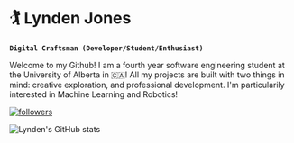 # 🏌️‍ Lynden Jones

**`Digital Craftsman (Developer/Student/Enthusiast)`**

Welcome to my Github! I am a fourth year software engineering student at the University of Alberta in 🇨🇦! All my projects are built with two things in mind: creative exploration, and professional development. I'm particularily interested in Machine Learning and Robotics!

<p align="left">
      <a href="https://www.linkedin.com/in/lynden-jones-39022a226/">
         <img alt="followers" title="Connect with me on LinkedIn" src="https://img.shields.io/badge/LinkedIn-0077B5?style=for-the-badge&logo=linkedin&logoColor=white"/></a>
   </p>

![Lynden's GitHub stats](https://github-readme-stats.vercel.app/api?username=lyndenj&show_icons=true&theme=gruvbox)
<!--
**LyndenJ/LyndenJ** is a ✨ _special_ ✨ repository because its `README.md` (this file) appears on your GitHub profile.

Here are some ideas to get you started:

- 🔭 I’m currently working on ...
- 🌱 I’m currently learning ...
- 👯 I’m looking to collaborate on ...
- 🤔 I’m looking for help with ...
- 💬 Ask me about ...
- 📫 How to reach me: ...
- 😄 Pronouns: ...
- ⚡ Fun fact: ...
-->
